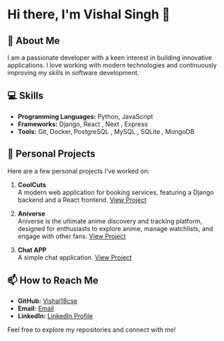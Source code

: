 # Hi there, I'm Vishal Singh 👋

## 🚀 About Me
I am a passionate developer with a keen interest in building innovative applications. I love working with modern technologies and continuously improving my skills in software development.

## 💻 Skills
- **Programming Languages:** Python, JavaScript
- **Frameworks:** Django, React , Next , Express
- **Tools:** Git, Docker, PostgreSQL , MySQL , SQLite , MongoDB

## 🌱 Personal Projects
Here are a few personal projects I've worked on:

1. **CoolCuts**  
   A modern web application for booking services, featuring a Django backend and a React frontend. [View Project](https://github.com/Vishal18cse/CoolCuts)

2. **Aniverse**  
   Aniverse is the ultimate anime discovery and tracking platform, designed for enthusiasts to explore anime, manage watchlists, and engage with other fans. [View Project](https://github.com/Vishal18cse/Aniverse)

3. **Chat APP**  
   A simple chat application. [View Project](https://github.com/Vishal18cse/chatApp)

## 📫 How to Reach Me
- **GitHub:** [Vishal18cse](https://github.com/Vishal18cse)
- **Email:** [Email](mailto:vishalsingh011003@gmail.com)
- **LinkedIn:** [LinkedIn Profile]([link_to_your_linkedin_profile](https://www.linkedin.com/in/vishal-singh-cse/))

Feel free to explore my repositories and connect with me!
